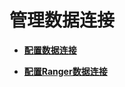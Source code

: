# 管理数据连接<a name="mrs_01_24050"></a>

-   **[配置数据连接](配置数据连接.md)**  

-   **[配置Ranger数据连接](配置Ranger数据连接.md)**  


